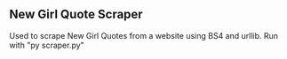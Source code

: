 ## New Girl Quote Scraper
Used to scrape New Girl Quotes from a website using BS4 and urllib.
Run with "py scraper.py"